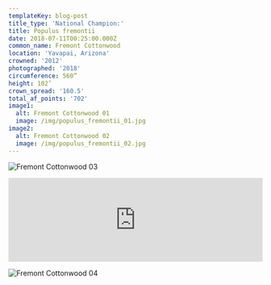 ```yaml
---
templateKey: blog-post
title_type: 'National Champion:'
title: Populus fremontii
date: 2018-07-11T00:25:00.000Z
common_name: Fremont Cottonwood
location: 'Yavapai, Arizona'
crowned: '2012'
photographed: '2018'
circumference: 560”
height: 102’
crown_spread: '160.5'
total_af_points: '702'
image1:
  alt: Fremont Cottonwood 01
  image: /img/populus_fremontii_01.jpg
image2:
  alt: Fremont Cottonwood 02
  image: /img/populus_fremontii_02.jpg
---
```


![Fremont Cottonwood 03](/img/populus_fremontii_03.jpg 'Fremont Cottonwood 03')

<iframe width="100%" height="166" scrolling="no" frameborder="no" allow="autoplay" src="https://w.soundcloud.com/player/?url=https%3A//api.soundcloud.com/tracks/571170093&color=%23505a38&auto_play=false&hide_related=false&show_comments=true&show_user=true&show_reposts=false&show_teaser=true"></iframe>

![Fremont Cottonwood 04](/img/populus_fremontii_04.jpg 'Fremont Cottonwood 04')
